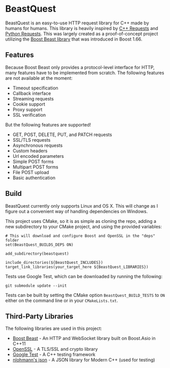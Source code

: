 # BeastQuest

BeastQuest is an easy-to-use HTTP request library for C++ made by humans for
humans. This library is heavily inspired by [C++ Requests](https://github.com/whoshuu/cpr)
and [Python Requests](https://github.com/requests/requests). This was largely
created as a proof-of-concept project utilizing the [Boost Beast library](https://github.com/boostorg/beast)
that was introduced in Boost 1.66.

Features
---

Because Boost Beast only provides a protocol-level interface for HTTP, many
features have to be implemented from scratch. The following features are not
available at the moment:
* Timeout specification
* Callback interface
* Streaming requests
* Cookie support
* Proxy support
* SSL verification

But the following features are supported!
* GET, POST, DELETE, PUT, and PATCH requests
* SSL/TLS requests
* Asynchronous requests
* Custom headers
* Url encoded parameters
* Simple POST forms
* Multipart POST forms
* File POST upload
* Basic authentication

Build
---
BeastQuest currently only supports Linux and OS X. This will change as I figure
out a convenient way of handling dependencies on Windows.

This project uses CMake, so it is as simple as cloning the repo, adding a new
subdirectory to your CMake project, and using the provided variables:
```
# This will download and configure Boost and OpenSSL in the "deps" folder
set(BeastQuest_BUILDS_DEPS ON)

add_subdirectory(beastquest)

include_directories(${BeastQuest_INCLUDES})
target_link_libraries(your_target_here ${BeastQuest_LIBRARIES})
```

Tests use Google Test, which can be downloaded by running the following:
```
git submodule update --init
```
Tests can be built by setting the CMake option `BeastQuest_BUILD_TESTS` to `ON`
either on the command line or in your `CMakeLists.txt`.

Third-Party Libraries
---

The following libraries are used in this project:

* [Boost Beast](https://github.com/boostorg/beast) - An HTTP and WebSocket
library built on Boost.Asio in C++11
* [OpenSSL](https://github.com/openssl/openssl) - A TLS/SSL and crypto library
* [Google Test](https://github.com/google/googletest) - A C++ testing framework
* [nlohmann's json](https://github.com/nlohmann/json) - A JSON library for Modern C++ (used for testing)
